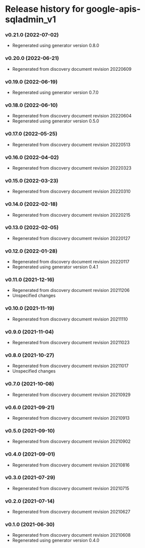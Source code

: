 # Release history for google-apis-sqladmin_v1

### v0.21.0 (2022-07-02)

* Regenerated using generator version 0.8.0

### v0.20.0 (2022-06-21)

* Regenerated from discovery document revision 20220609

### v0.19.0 (2022-06-19)

* Regenerated using generator version 0.7.0

### v0.18.0 (2022-06-10)

* Regenerated from discovery document revision 20220604
* Regenerated using generator version 0.5.0

### v0.17.0 (2022-05-25)

* Regenerated from discovery document revision 20220513

### v0.16.0 (2022-04-02)

* Regenerated from discovery document revision 20220323

### v0.15.0 (2022-03-23)

* Regenerated from discovery document revision 20220310

### v0.14.0 (2022-02-18)

* Regenerated from discovery document revision 20220215

### v0.13.0 (2022-02-05)

* Regenerated from discovery document revision 20220127

### v0.12.0 (2022-01-28)

* Regenerated from discovery document revision 20220117
* Regenerated using generator version 0.4.1

### v0.11.0 (2021-12-16)

* Regenerated from discovery document revision 20211206
* Unspecified changes

### v0.10.0 (2021-11-19)

* Regenerated from discovery document revision 20211110

### v0.9.0 (2021-11-04)

* Regenerated from discovery document revision 20211023

### v0.8.0 (2021-10-27)

* Regenerated from discovery document revision 20211017
* Unspecified changes

### v0.7.0 (2021-10-08)

* Regenerated from discovery document revision 20210929

### v0.6.0 (2021-09-21)

* Regenerated from discovery document revision 20210913

### v0.5.0 (2021-09-10)

* Regenerated from discovery document revision 20210902

### v0.4.0 (2021-09-01)

* Regenerated from discovery document revision 20210816

### v0.3.0 (2021-07-29)

* Regenerated from discovery document revision 20210715

### v0.2.0 (2021-07-14)

* Regenerated from discovery document revision 20210627

### v0.1.0 (2021-06-30)

* Regenerated from discovery document revision 20210608
* Regenerated using generator version 0.4.0

